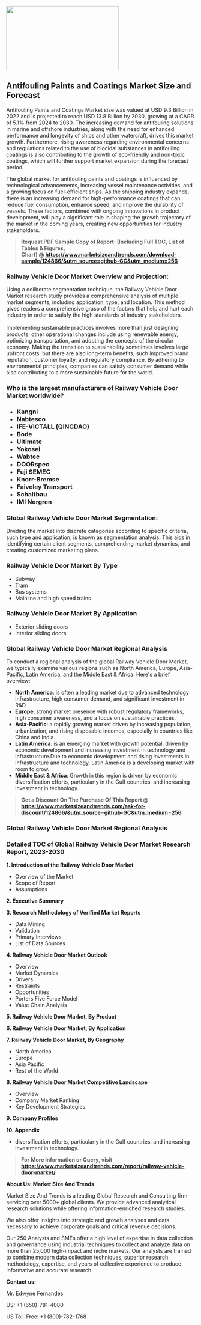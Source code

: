 <p><img class="alignnone size-medium wp-image-20088" src="https://ffe5etoiles.com/wp-content/uploads/2024/12/MST1-300x171.png" alt="" width="300" height="171" /></p><h2>Antifouling Paints and Coatings Market Size and Forecast</h2><p>Antifouling Paints and Coatings Market size was valued at USD 9.3 Billion in 2022 and is projected to reach USD 13.8 Billion by 2030, growing at a CAGR of 5.1% from 2024 to 2030. The increasing demand for antifouling solutions in marine and offshore industries, along with the need for enhanced performance and longevity of ships and other watercraft, drives this market growth. Furthermore, rising awareness regarding environmental concerns and regulations related to the use of biocidal substances in antifouling coatings is also contributing to the growth of eco-friendly and non-toxic coatings, which will further support market expansion during the forecast period.</p><p>The global market for antifouling paints and coatings is influenced by technological advancements, increasing vessel maintenance activities, and a growing focus on fuel-efficient ships. As the shipping industry expands, there is an increasing demand for high-performance coatings that can reduce fuel consumption, enhance speed, and improve the durability of vessels. These factors, combined with ongoing innovations in product development, will play a significant role in shaping the growth trajectory of the market in the coming years, creating new opportunities for industry stakeholders.</p></p><blockquote id="" class=""><strong>Request PDF Sample Copy of Report: (Including Full TOC, List of Tables &amp; Figures, Chart)&nbsp;@&nbsp;<strong><a href="https://www.marketsizeandtrends.com/download-sample/124866/&utm_source=github-GC&utm_medium=256" target="_blank">https://www.marketsizeandtrends.com/download-sample/124866/&utm_source=github-GC&utm_medium=256</a></strong></strong></blockquote><h3 id="" class="">Railway Vehicle Door Market&nbsp;Overview and Projection:</h3><p id="" class="">Using a deliberate segmentation technique, the Railway Vehicle Door Market research study provides a comprehensive analysis of multiple market segments, including application, type, and location. This method gives readers a comprehensive grasp of the factors that help and hurt each industry in order to satisfy the high standards of industry stakeholders. <br /> <br />Implementing sustainable practices involves more than just designing products; other operational changes include using renewable energy, optimizing transportation, and adopting the concepts of the circular economy. Making the transition to sustainability sometimes involves large upfront costs, but there are also long-term benefits, such improved brand reputation, customer loyalty, and regulatory compliance. By adhering to environmental principles, companies can satisfy consumer demand while also contributing to a more sustainable future for the world.</p><h3 id="" class="">Who is the largest manufacturers of&nbsp;Railway Vehicle Door Market worldwide?</h3><h3 class=""><p><ul><li>Kangni </li><li> Nabtesco </li><li> IFE-VICTALL (QINGDAO) </li><li> Bode </li><li> Ultimate </li><li> Yokosei </li><li> Wabtec </li><li> DOORspec </li><li> Fuji SEMEC </li><li> Knorr-Bremse </li><li> Faiveley Transport </li><li> Schaltbau </li><li> IMI Norgren</li></ul></p></h3><h3 id="" class="">Global&nbsp;Railway Vehicle Door Market Segmentation:</h3><p id="" class="">Dividing the market into discrete categories according to specific criteria, such type and application, is known as segmentation analysis. This aids in identifying certain client segments, comprehending market dynamics, and creating customized marketing plans.</p><h3 id="" class="">Railway Vehicle Door Market&nbsp;By Type</h3><p><p><ul><li>Subway </li><li> Tram </li><li> Bus systems </li><li> Mainline and high speed trains</p></li></ul></p></p><h3 id="" class="">Railway Vehicle Door Market&nbsp;By Application</h3><p class=""><p><ul><li>Exterior sliding doors </li><li> Interior sliding doors</li></ul></p></p><h3 id="" class="">Global Railway Vehicle Door Market Regional Analysis</h3><p id="" class="">To conduct a regional analysis of the global Railway Vehicle Door Market, we typically examine various regions such as North America, Europe, Asia-Pacific, Latin America, and the Middle East &amp; Africa. Here's a brief overview:</p><ul><li><strong>North America</strong>: is often a leading market due to advanced technology infrastructure, high consumer demand, and significant investment in R&amp;D.</li><li><strong>Europe</strong>: strong market presence with robust regulatory frameworks, high consumer awareness, and a focus on sustainable practices.</li><li><strong>Asia-Pacific</strong>: a rapidly growing market driven by increasing population, urbanization, and rising disposable incomes, especially in countries like China and India.</li><li><strong>Latin America</strong>: is an emerging market with growth potential, driven by economic development and increasing investment in technology and infrastructure.Due to economic development and rising investments in infrastructure and technology, Latin America is a developing market with room to grow.</li><li><strong>Middle East &amp; Africa</strong>: Growth in this region is driven by economic diversification efforts, particularly in the Gulf countries, and increasing investment in technology.</li></ul><blockquote id="" class=""><strong>Get a Discount On The Purchase Of This Report @ <strong><a href="https://www.marketsizeandtrends.com/ask-for-discount/124866/&utm_source=github-GC&utm_medium=256" target="_blank">https://www.marketsizeandtrends.com/ask-for-discount/124866/&utm_source=github-GC&utm_medium=256</a></strong></strong></blockquote><h3 id="" class="">Global Railway Vehicle Door Market Regional Analysis</h3><h3 id="" class="">Detailed TOC of Global Railway Vehicle Door Market Research Report, 2023-2030</h3><p id="" class=""><strong>1. Introduction of the Railway Vehicle Door Market</strong></p><ul><li>Overview of the Market</li><li>Scope of Report</li><li>Assumptions</li></ul><p id="" class=""><strong>2. Executive Summary</strong></p><p id="" class=""><strong>3. Research Methodology of Verified Market Reports</strong></p><ul><li>Data Mining</li><li>Validation</li><li>Primary Interviews</li><li>List of Data Sources</li></ul><p id="" class=""><strong>4. Railway Vehicle Door Market Outlook</strong></p><ul><li>Overview</li><li>Market Dynamics</li><li>Drivers</li><li>Restraints</li><li>Opportunities</li><li>Porters Five Force Model</li><li>Value Chain Analysis</li></ul><p id="" class=""><strong>5. Railway Vehicle Door Market, By Product</strong></p><p id="" class=""><strong>6. Railway Vehicle Door Market, By Application</strong></p><p id="" class=""><strong>7. Railway Vehicle Door Market, By Geography</strong></p><ul><li>North America</li><li>Europe</li><li>Asia Pacific</li><li>Rest of the World</li></ul><p id="" class=""><strong>8. Railway Vehicle Door Market Competitive Landscape</strong></p><ul><li>Overview</li><li>Company Market Ranking</li><li>Key Development Strategies</li></ul><p id="" class=""><strong>9. Company Profiles</strong></p><p id="" class=""><strong>10. Appendix</strong></p><ul><li>diversification efforts, particularly in the Gulf countries, and increasing investment in technology.</li></ul><blockquote id="" class=""><strong>For More Information or Query, visit <strong><strong><a href="https://www.marketsizeandtrends.com/report/railway-vehicle-door-market/" target="_blank">https://www.marketsizeandtrends.com/report/railway-vehicle-door-market/</a></strong></strong></strong></blockquote><p id="" class=""><strong>About Us: Market Size And Trends</strong></p><p id="" class="">Market Size And Trends is a leading Global Research and Consulting firm servicing over 5000+ global clients. We provide advanced analytical research solutions while offering information-enriched research studies.</p><p id="" class="">We also offer insights into strategic and growth analyses and data necessary to achieve corporate goals and critical revenue decisions.</p><p id="" class="">Our 250 Analysts and SMEs offer a high level of expertise in data collection and governance using industrial techniques to collect and analyze data on more than 25,000 high-impact and niche markets. Our analysts are trained to combine modern data collection techniques, superior research methodology, expertise, and years of collective experience to produce informative and accurate research.</p><p id="" class=""><strong>Contact us:</strong></p><p id="" class="">Mr. Edwyne Fernandes</p><p id="" class="">US: +1 (650)-781-4080</p><p id="" class="">US Toll-Free: +1 (800)-782-1768</p>
